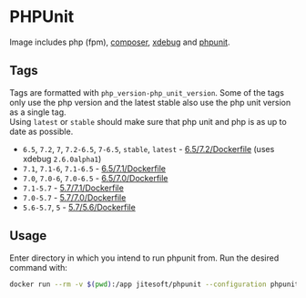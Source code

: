 # PHPUnit

Image includes php (fpm), [composer](https://getcomposer.org/), [xdebug](https://xdebug.org/) and [phpunit](https://phpunit.de/).

## Tags

Tags are formatted with `php_version-php_unit_version`. Some of the tags only use the php version and the latest stable also use the php unit version as a single tag.  
Using `latest` or `stable` should make sure that php unit and php is as up to date as possible.

* `6.5`, `7.2`, `7`, `7.2-6.5`, `7-6.5`, `stable`, `latest` - [6.5/7.2/Dockerfile](https://github.com/jitesoft/docker-phpunit/blob/master/6.5/7.2/Dockerfile) (uses xdebug `2.6.0alpha1`)
* `7.1`, `7.1-6`, `7.1-6.5` - [6.5/7.1/Dockerfile](https://github.com/jitesoft/docker-phpunit/blob/master/6.5/7.1/Dockerfile)
* `7.0`, `7.0-6`, `7.0-6.5` - [6.5/7.0/Dockerfile](https://github.com/jitesoft/docker-phpunit/blob/master/6.5/7.0/Dockerfile)
* `7.1-5.7` - [5.7/7.1/Dockerfile](https://github.com/jitesoft/docker-phpunit/blob/master/5.7/7.1/Dockerfile)
* `7.0-5.7` - [5.7/7.0/Dockerfile](https://github.com/jitesoft/docker-phpunit/blob/master/5.7/7.0/Dockerfile)
* `5.6-5.7`, `5` - [5.7/5.6/Dockerfile](https:/github.com/jitesoft/docker-phpunit/blob/master/5.7/5.6/Dockerfile)

## Usage

Enter directory in which you intend to run phpunit from. Run the desired command with:

```bash
docker run --rm -v $(pwd):/app jitesoft/phpunit --configuration phpunit.xml
```